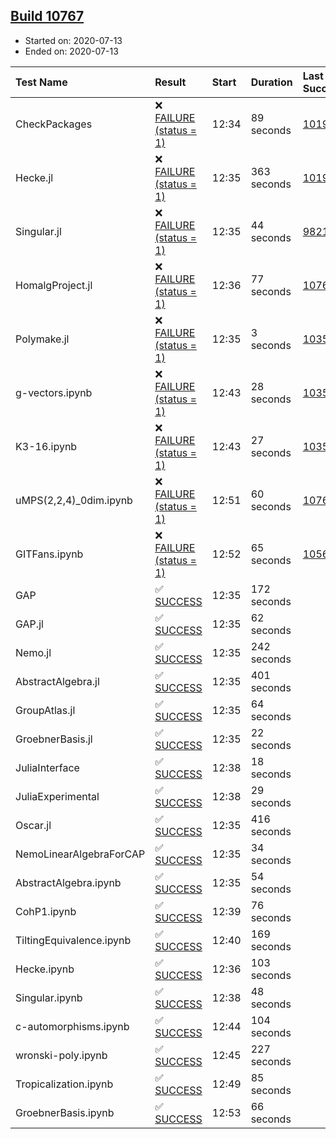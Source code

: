 ## [Build 10767](https://oscarci.mathematik.uni-kl.de/job/oscar/10767/)

* Started on: 2020-07-13
* Ended on: 2020-07-13

| Test Name    | Result | Start | Duration | Last Success | First Failure |
|:-------------|:-------|:------|:---------|:-------------|:--------------|
| CheckPackages | ❌ [FAILURE (status = 1)](https://oscarci.mathematik.uni-kl.de/job/oscar/10767/artifact/logs/build-10767/CheckPackages.log) | 12:34 | 89 seconds | [10197](https://oscarci.mathematik.uni-kl.de/job/oscar/10197/) | [10198](https://oscarci.mathematik.uni-kl.de/job/oscar/10198/) |
| Hecke.jl | ❌ [FAILURE (status = 1)](https://oscarci.mathematik.uni-kl.de/job/oscar/10767/artifact/logs/build-10767/Hecke.jl.log) | 12:35 | 363 seconds | [10197](https://oscarci.mathematik.uni-kl.de/job/oscar/10197/) | [10198](https://oscarci.mathematik.uni-kl.de/job/oscar/10198/) |
| Singular.jl | ❌ [FAILURE (status = 1)](https://oscarci.mathematik.uni-kl.de/job/oscar/10767/artifact/logs/build-10767/Singular.jl.log) | 12:35 | 44 seconds | [9821](https://oscarci.mathematik.uni-kl.de/job/oscar/9821/) | [9822](https://oscarci.mathematik.uni-kl.de/job/oscar/9822/) |
| HomalgProject.jl | ❌ [FAILURE (status = 1)](https://oscarci.mathematik.uni-kl.de/job/oscar/10767/artifact/logs/build-10767/HomalgProject.jl.log) | 12:36 | 77 seconds | [10765](https://oscarci.mathematik.uni-kl.de/job/oscar/10765/) | [10766](https://oscarci.mathematik.uni-kl.de/job/oscar/10766/) |
| Polymake.jl | ❌ [FAILURE (status = 1)](https://oscarci.mathematik.uni-kl.de/job/oscar/10767/artifact/logs/build-10767/Polymake.jl.log) | 12:35 | 3 seconds | [10356](https://oscarci.mathematik.uni-kl.de/job/oscar/10356/) | [10357](https://oscarci.mathematik.uni-kl.de/job/oscar/10357/) |
| g-vectors.ipynb | ❌ [FAILURE (status = 1)](https://oscarci.mathematik.uni-kl.de/job/oscar/10767/artifact/logs/build-10767/g-vectors.ipynb.log) | 12:43 | 28 seconds | [10356](https://oscarci.mathematik.uni-kl.de/job/oscar/10356/) | [10357](https://oscarci.mathematik.uni-kl.de/job/oscar/10357/) |
| K3-16.ipynb | ❌ [FAILURE (status = 1)](https://oscarci.mathematik.uni-kl.de/job/oscar/10767/artifact/logs/build-10767/K3-16.ipynb.log) | 12:43 | 27 seconds | [10356](https://oscarci.mathematik.uni-kl.de/job/oscar/10356/) | [10357](https://oscarci.mathematik.uni-kl.de/job/oscar/10357/) |
| uMPS(2,2,4)_0dim.ipynb | ❌ [FAILURE (status = 1)](https://oscarci.mathematik.uni-kl.de/job/oscar/10767/artifact/logs/build-10767/uMPS-2-2-4-_0dim.ipynb.log) | 12:51 | 60 seconds | [10765](https://oscarci.mathematik.uni-kl.de/job/oscar/10765/) | [10766](https://oscarci.mathematik.uni-kl.de/job/oscar/10766/) |
| GITFans.ipynb | ❌ [FAILURE (status = 1)](https://oscarci.mathematik.uni-kl.de/job/oscar/10767/artifact/logs/build-10767/GITFans.ipynb.log) | 12:52 | 65 seconds | [10566](https://oscarci.mathematik.uni-kl.de/job/oscar/10566/) | [10567](https://oscarci.mathematik.uni-kl.de/job/oscar/10567/) |
| GAP | ✅ [SUCCESS](https://oscarci.mathematik.uni-kl.de/job/oscar/10767/artifact/logs/build-10767/GAP.log) | 12:35 | 172 seconds |  |  |
| GAP.jl | ✅ [SUCCESS](https://oscarci.mathematik.uni-kl.de/job/oscar/10767/artifact/logs/build-10767/GAP.jl.log) | 12:35 | 62 seconds |  |  |
| Nemo.jl | ✅ [SUCCESS](https://oscarci.mathematik.uni-kl.de/job/oscar/10767/artifact/logs/build-10767/Nemo.jl.log) | 12:35 | 242 seconds |  |  |
| AbstractAlgebra.jl | ✅ [SUCCESS](https://oscarci.mathematik.uni-kl.de/job/oscar/10767/artifact/logs/build-10767/AbstractAlgebra.jl.log) | 12:35 | 401 seconds |  |  |
| GroupAtlas.jl | ✅ [SUCCESS](https://oscarci.mathematik.uni-kl.de/job/oscar/10767/artifact/logs/build-10767/GroupAtlas.jl.log) | 12:35 | 64 seconds |  |  |
| GroebnerBasis.jl | ✅ [SUCCESS](https://oscarci.mathematik.uni-kl.de/job/oscar/10767/artifact/logs/build-10767/GroebnerBasis.jl.log) | 12:35 | 22 seconds |  |  |
| JuliaInterface | ✅ [SUCCESS](https://oscarci.mathematik.uni-kl.de/job/oscar/10767/artifact/logs/build-10767/JuliaInterface.log) | 12:38 | 18 seconds |  |  |
| JuliaExperimental | ✅ [SUCCESS](https://oscarci.mathematik.uni-kl.de/job/oscar/10767/artifact/logs/build-10767/JuliaExperimental.log) | 12:38 | 29 seconds |  |  |
| Oscar.jl | ✅ [SUCCESS](https://oscarci.mathematik.uni-kl.de/job/oscar/10767/artifact/logs/build-10767/Oscar.jl.log) | 12:35 | 416 seconds |  |  |
| NemoLinearAlgebraForCAP | ✅ [SUCCESS](https://oscarci.mathematik.uni-kl.de/job/oscar/10767/artifact/logs/build-10767/NemoLinearAlgebraForCAP.log) | 12:35 | 34 seconds |  |  |
| AbstractAlgebra.ipynb | ✅ [SUCCESS](https://oscarci.mathematik.uni-kl.de/job/oscar/10767/artifact/logs/build-10767/AbstractAlgebra.ipynb.log) | 12:35 | 54 seconds |  |  |
| CohP1.ipynb | ✅ [SUCCESS](https://oscarci.mathematik.uni-kl.de/job/oscar/10767/artifact/logs/build-10767/CohP1.ipynb.log) | 12:39 | 76 seconds |  |  |
| TiltingEquivalence.ipynb | ✅ [SUCCESS](https://oscarci.mathematik.uni-kl.de/job/oscar/10767/artifact/logs/build-10767/TiltingEquivalence.ipynb.log) | 12:40 | 169 seconds |  |  |
| Hecke.ipynb | ✅ [SUCCESS](https://oscarci.mathematik.uni-kl.de/job/oscar/10767/artifact/logs/build-10767/Hecke.ipynb.log) | 12:36 | 103 seconds |  |  |
| Singular.ipynb | ✅ [SUCCESS](https://oscarci.mathematik.uni-kl.de/job/oscar/10767/artifact/logs/build-10767/Singular.ipynb.log) | 12:38 | 48 seconds |  |  |
| c-automorphisms.ipynb | ✅ [SUCCESS](https://oscarci.mathematik.uni-kl.de/job/oscar/10767/artifact/logs/build-10767/c-automorphisms.ipynb.log) | 12:44 | 104 seconds |  |  |
| wronski-poly.ipynb | ✅ [SUCCESS](https://oscarci.mathematik.uni-kl.de/job/oscar/10767/artifact/logs/build-10767/wronski-poly.ipynb.log) | 12:45 | 227 seconds |  |  |
| Tropicalization.ipynb | ✅ [SUCCESS](https://oscarci.mathematik.uni-kl.de/job/oscar/10767/artifact/logs/build-10767/Tropicalization.ipynb.log) | 12:49 | 85 seconds |  |  |
| GroebnerBasis.ipynb | ✅ [SUCCESS](https://oscarci.mathematik.uni-kl.de/job/oscar/10767/artifact/logs/build-10767/GroebnerBasis.ipynb.log) | 12:53 | 66 seconds |  |  |
